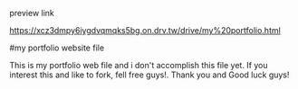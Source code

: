 preview link

https://xcz3dmpy6iygdvqmqks5bg.on.drv.tw/drive/my%20portfolio.html


#my portfolio website file

This is my portfolio web file and i don't accomplish this file yet.
If you interest this and like to fork, fell free guys!.
Thank you and Good luck guys!
